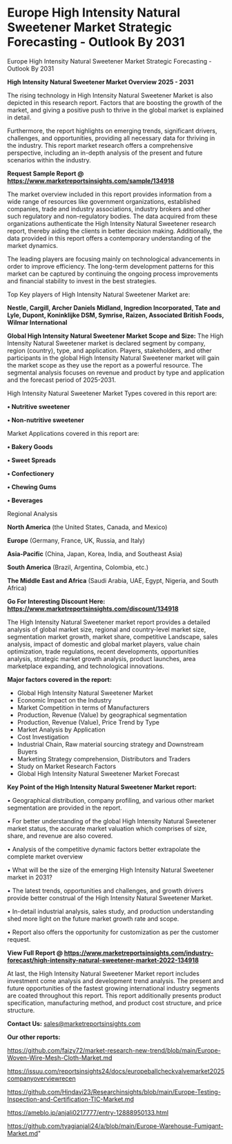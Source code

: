 # Europe High Intensity Natural Sweetener Market Strategic Forecasting - Outlook By 2031
Europe High Intensity Natural Sweetener Market Strategic Forecasting - Outlook By 2031

<Strong> High Intensity Natural Sweetener Market Overview 2025 - 2031</strong>

The rising technology in High Intensity Natural Sweetener Market is also depicted in this research report. Factors that are boosting the growth of the market, and giving a positive push to thrive in the global market is explained in detail.

Furthermore, the report highlights on emerging trends, significant drivers, challenges, and opportunities, providing all necessary data for thriving in the industry. This report market research offers a comprehensive perspective, including an in-depth analysis of the present and future scenarios within the industry.

<strong>Request Sample Report @ <a href=https://www.marketreportsinsights.com/sample/134918>https://www.marketreportsinsights.com/sample/134918</a></strong>

The market overview included in this report provides information from a wide range of resources like government organizations, established companies, trade and industry associations, industry brokers and other such regulatory and non-regulatory bodies. The data acquired from these organizations authenticate the High Intensity Natural Sweetener research report, thereby aiding the clients in better decision making. Additionally, the data provided in this report offers a contemporary understanding of the market dynamics.

The leading players are focusing mainly on technological advancements in order to improve efficiency. The long-term development patterns for this market can be captured by continuing the ongoing process improvements and financial stability to invest in the best strategies.

Top Key players of High Intensity Natural Sweetener Market are:

<strong>Nestle, Cargill, Archer Daniels Midland, Ingredion Incorporated, Tate and Lyle, Dupont, Koninklijke DSM, Symrise, Raizen, Associated British Foods, Wilmar International</strong>

<strong><b>Global High Intensity Natural Sweetener Market Scope and Size:</b></strong>
The High Intensity Natural Sweetener market is declared segment by company, region (country), type, and application. Players, stakeholders, and other participants in the global High Intensity Natural Sweetener market will gain the market scope as they use the report as a powerful resource. The segmental analysis focuses on revenue and product by type and application and the forecast period of 2025-2031.

High Intensity Natural Sweetener Market Types covered in this report are:

<strong>• Nutritive sweetener

• Non-nutritive sweetener</strong>

Market Applications covered in this report are:

<strong>• Bakery Goods

• Sweet Spreads

• Confectionery

• Chewing Gums

• Beverages</strong> 

Regional Analysis

<strong>North America</strong> (the United States, Canada, and Mexico)

<strong>Europe</strong> (Germany, France, UK, Russia, and Italy)

<strong>Asia-Pacific</strong> (China, Japan, Korea, India, and Southeast Asia)

<strong>South America</strong> (Brazil, Argentina, Colombia, etc.)

<strong>The Middle East and Africa</strong> (Saudi Arabia, UAE, Egypt, Nigeria, and South Africa)

<strong>Go For Interesting Discount Here: <a href=https://www.marketreportsinsights.com/discount/134918>https://www.marketreportsinsights.com/discount/134918</a></strong>

The High Intensity Natural Sweetener market report provides a detailed analysis of global market size, regional and country-level market size, segmentation market growth, market share, competitive Landscape, sales analysis, impact of domestic and global market players, value chain optimization, trade regulations, recent developments, opportunities analysis, strategic market growth analysis, product launches, area marketplace expanding, and technological innovations.

<strong><b>Major factors covered in the report:</b></strong>
<ul>
  <li>Global High Intensity Natural Sweetener Market </li>
  <li>Economic Impact on the Industry</li>
  <li>Market Competition in terms of Manufacturers</li>
  <li>Production, Revenue (Value) by geographical segmentation</li>
  <li>Production, Revenue (Value), Price Trend by Type</li>
  <li>Market Analysis by Application</li>
  <li>Cost Investigation</li>
  <li>Industrial Chain, Raw material sourcing strategy and Downstream Buyers</li>
  <li>Marketing Strategy comprehension, Distributors and Traders</li>
  <li>Study on Market Research Factors</li>
  <li>Global High Intensity Natural Sweetener Market Forecast</li>
</ul>

<strong><b>Key Point of the High Intensity Natural Sweetener Market report:</b></strong>

• Geographical distribution, company profiling, and various other market segmentation are provided in the report.

• For better understanding of the global High Intensity Natural Sweetener market status, the accurate market valuation which comprises of size, share, and revenue are also covered.

• Analysis of the competitive dynamic factors better extrapolate the complete market overview

• What will be the size of the emerging High Intensity Natural Sweetener market in 2031?

• The latest trends, opportunities and challenges, and growth drivers provide better construal of the High Intensity Natural Sweetener Market.

• In-detail industrial analysis, sales study, and production understanding shed more light on the future market growth rate and scope.

• Report also offers the opportunity for customization as per the customer request.

<strong><b>View Full Report @ <a href=https://www.marketreportsinsights.com/industry-forecast/high-intensity-natural-sweetener-market-2022-134918>https://www.marketreportsinsights.com/industry-forecast/high-intensity-natural-sweetener-market-2022-134918</a></b></strong>


At last, the High Intensity Natural Sweetener Market report includes investment come analysis and development trend analysis. The present and future opportunities of the fastest growing international industry segments are coated throughout this report. This report additionally presents product specification, manufacturing method, and product cost structure, and price structure.

<strong>Contact Us:</strong>
sales@marketreportsinsights.com

<strong>Our other reports:</strong>

<a href=https://github.com/faizy72/market-research-new-trend/blob/main/Europe-Woven-Wire-Mesh-Cloth-Market.md>https://github.com/faizy72/market-research-new-trend/blob/main/Europe-Woven-Wire-Mesh-Cloth-Market.md</a>

<a href=https://issuu.com/reportsinsights24/docs/europeballcheckvalvemarket2025companyoverviewrecen>https://issuu.com/reportsinsights24/docs/europeballcheckvalvemarket2025companyoverviewrecen</a>

<a href=https://github.com/Hindavi23/Researchinsights/blob/main/Europe-Testing-Inspection-and-Certification-TIC-Market.md>https://github.com/Hindavi23/Researchinsights/blob/main/Europe-Testing-Inspection-and-Certification-TIC-Market.md</a>

<a href=https://ameblo.jp/anjali0217777/entry-12888950133.html>https://ameblo.jp/anjali0217777/entry-12888950133.html</a>

<a href=https://github.com/tyagianjali24/a/blob/main/Europe-Warehouse-Fumigant-Market.md>https://github.com/tyagianjali24/a/blob/main/Europe-Warehouse-Fumigant-Market.md</a>"
